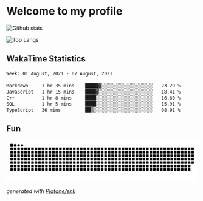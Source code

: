 # Welcome to my profile

![Github stats](https://github-readme-stats.vercel.app/api?username=xinthose&show_icons=true&theme=radical&count_private=true)

![Top Langs](https://github-readme-stats.vercel.app/api/top-langs/?username=xinthose)

## WakaTime Statistics
<!--START_SECTION:waka-->
```text
Week: 01 August, 2021 - 07 August, 2021

Markdown     1 hr 35 mins    █████▓░░░░░░░░░░░░░░░░░░░   23.29 % 
JavaScript   1 hr 15 mins    ████▓░░░░░░░░░░░░░░░░░░░░   18.41 % 
C++          1 hr 8 mins     ████░░░░░░░░░░░░░░░░░░░░░   16.60 % 
SQL          1 hr 5 mins     ████░░░░░░░░░░░░░░░░░░░░░   15.91 % 
TypeScript   36 mins         ██▒░░░░░░░░░░░░░░░░░░░░░░   08.91 % 
```
<!--END_SECTION:waka-->

## Fun
![github contribution grid snake animation](https://raw.githubusercontent.com/xinthose/xinthose/output/github-contribution-grid-snake.svg)

_generated with [Platane/snk](https://github.com/Platane/snk)_
